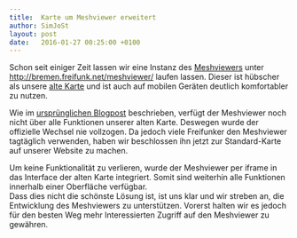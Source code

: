 ```yaml
---
title:  Karte um Meshviewer erweitert
author: SimJoSt
layout: post
date:   2016-01-27 00:25:00 +0100
---
```

Schon seit einiger Zeit lassen wir eine Instanz des [Meshviewers](https://github.com/ffnord/meshviewer) unter http://bremen.freifunk.net/meshviewer/ laufen lassen. Dieser ist hübscher als unsere [alte Karte](http://bremen.freifunk.net/map/meshviewer.html) und ist auch auf mobilen Geräten deutlich komfortabler zu nutzen.

Wie im [ursprünglichen Blogpost](http://bremen.freifunk.net/blog/2015/05/16/neue-karte.html) beschrieben, verfügt der Meshviewer noch nicht über alle Funktionen unserer alten Karte. Deswegen wurde der offizielle Wechsel nie vollzogen. Da jedoch viele Freifunker den Meshviewer tagtäglich verwenden, haben wir beschlossen ihn jetzt zur Standard-Karte auf unserer Website zu machen.

Um keine Funktionalität zu verlieren, wurde der Meshviewer per iframe in das Interface der alten Karte integriert. Somit sind weiterhin alle Funktionen innerhalb einer Oberfläche verfügbar.  
Dass dies nicht die schönste Lösung ist, ist uns klar und wir streben an, die Entwicklung des Meshviewers zu unterstützen. Vorerst halten wir es jedoch für den besten Weg mehr Interessierten Zugriff auf den Meshviewer zu gewähren.
